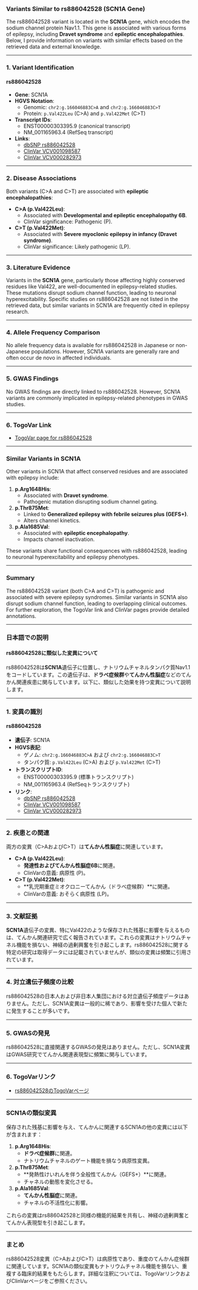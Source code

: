 ### Variants Similar to rs886042528 (SCN1A Gene)

The rs886042528 variant is located in the **SCN1A** gene, which encodes the sodium channel protein Nav1.1. This gene is associated with various forms of epilepsy, including **Dravet syndrome** and **epileptic encephalopathies**. Below, I provide information on variants with similar effects based on the retrieved data and external knowledge.

---

### 1. Variant Identification
#### rs886042528
- **Gene**: SCN1A
- **HGVS Notation**:
  - Genomic: `chr2:g.166046883C>A` and `chr2:g.166046883C>T`
  - Protein: `p.Val422Leu` (C>A) and `p.Val422Met` (C>T)
- **Transcript IDs**:
  - ENST00000303395.9 (canonical transcript)
  - NM_001165963.4 (RefSeq transcript)
- **Links**:
  - [dbSNP rs886042528](https://identifiers.org/dbsnp/rs886042528)
  - [ClinVar VCV001098587](https://www.ncbi.nlm.nih.gov/clinvar/variation/1098587)
  - [ClinVar VCV000282973](https://www.ncbi.nlm.nih.gov/clinvar/variation/282973)

---

### 2. Disease Associations
Both variants (C>A and C>T) are associated with **epileptic encephalopathies**:
- **C>A (p.Val422Leu)**:
  - Associated with **Developmental and epileptic encephalopathy 6B**.
  - ClinVar significance: Pathogenic (P).
- **C>T (p.Val422Met)**:
  - Associated with **Severe myoclonic epilepsy in infancy (Dravet syndrome)**.
  - ClinVar significance: Likely pathogenic (LP).

---

### 3. Literature Evidence
Variants in the **SCN1A** gene, particularly those affecting highly conserved residues like Val422, are well-documented in epilepsy-related studies. These mutations disrupt sodium channel function, leading to neuronal hyperexcitability. Specific studies on rs886042528 are not listed in the retrieved data, but similar variants in SCN1A are frequently cited in epilepsy research.

---

### 4. Allele Frequency Comparison
No allele frequency data is available for rs886042528 in Japanese or non-Japanese populations. However, SCN1A variants are generally rare and often occur de novo in affected individuals.

---

### 5. GWAS Findings
No GWAS findings are directly linked to rs886042528. However, SCN1A variants are commonly implicated in epilepsy-related phenotypes in GWAS studies.

---

### 6. TogoVar Link
- [TogoVar page for rs886042528](https://togovar.org/variant/tgv417503323)

---

### Similar Variants in SCN1A
Other variants in SCN1A that affect conserved residues and are associated with epilepsy include:
1. **p.Arg1648His**:
   - Associated with **Dravet syndrome**.
   - Pathogenic mutation disrupting sodium channel gating.
2. **p.Thr875Met**:
   - Linked to **Generalized epilepsy with febrile seizures plus (GEFS+)**.
   - Alters channel kinetics.
3. **p.Ala1685Val**:
   - Associated with **epileptic encephalopathy**.
   - Impacts channel inactivation.

These variants share functional consequences with rs886042528, leading to neuronal hyperexcitability and epilepsy phenotypes.

---

### Summary
The rs886042528 variant (both C>A and C>T) is pathogenic and associated with severe epilepsy syndromes. Similar variants in SCN1A also disrupt sodium channel function, leading to overlapping clinical outcomes. For further exploration, the TogoVar link and ClinVar pages provide detailed annotations.

---

### 日本語での説明
#### rs886042528に類似した変異について
rs886042528は**SCN1A**遺伝子に位置し、ナトリウムチャネルタンパク質Nav1.1をコードしています。この遺伝子は、**ドラベ症候群**や**てんかん性脳症**などのてんかん関連疾患に関与しています。以下に、類似した効果を持つ変異について説明します。

---

### 1. 変異の識別
#### rs886042528
- **遺伝子**: SCN1A
- **HGVS表記**:
  - ゲノム: `chr2:g.166046883C>A` および `chr2:g.166046883C>T`
  - タンパク質: `p.Val422Leu` (C>A) および `p.Val422Met` (C>T)
- **トランスクリプトID**:
  - ENST00000303395.9 (標準トランスクリプト)
  - NM_001165963.4 (RefSeqトランスクリプト)
- **リンク**:
  - [dbSNP rs886042528](https://identifiers.org/dbsnp/rs886042528)
  - [ClinVar VCV001098587](https://www.ncbi.nlm.nih.gov/clinvar/variation/1098587)
  - [ClinVar VCV000282973](https://www.ncbi.nlm.nih.gov/clinvar/variation/282973)

---

### 2. 疾患との関連
両方の変異（C>AおよびC>T）は**てんかん性脳症**に関連しています。
- **C>A (p.Val422Leu)**:
  - **発達性およびてんかん性脳症6B**に関連。
  - ClinVarの意義: 病原性 (P)。
- **C>T (p.Val422Met)**:
  - **乳児期重症ミオクロニーてんかん（ドラベ症候群）**に関連。
  - ClinVarの意義: おそらく病原性 (LP)。

---

### 3. 文献証拠
**SCN1A**遺伝子の変異、特にVal422のような保存された残基に影響を与えるものは、てんかん関連研究で広く報告されています。これらの変異はナトリウムチャネル機能を損ない、神経の過剰興奮を引き起こします。rs886042528に関する特定の研究は取得データには記載されていませんが、類似の変異は頻繁に引用されています。

---

### 4. 対立遺伝子頻度の比較
rs886042528の日本人および非日本人集団における対立遺伝子頻度データはありません。ただし、SCN1A変異は一般的に稀であり、影響を受けた個人で新たに発生することが多いです。

---

### 5. GWASの発見
rs886042528に直接関連するGWASの発見はありません。ただし、SCN1A変異はGWAS研究でてんかん関連表現型に頻繁に関与しています。

---

### 6. TogoVarリンク
- [rs886042528のTogoVarページ](https://togovar.org/variant/tgv417503323)

---

### SCN1Aの類似変異
保存された残基に影響を与え、てんかんに関連するSCN1Aの他の変異には以下が含まれます：
1. **p.Arg1648His**:
   - **ドラベ症候群**に関連。
   - ナトリウムチャネルのゲート機能を損なう病原性変異。
2. **p.Thr875Met**:
   - **発熱性けいれんを伴う全般性てんかん（GEFS+）**に関連。
   - チャネルの動態を変化させる。
3. **p.Ala1685Val**:
   - **てんかん性脳症**に関連。
   - チャネルの不活性化に影響。

これらの変異はrs886042528と同様の機能的結果を共有し、神経の過剰興奮とてんかん表現型を引き起こします。

---

### まとめ
rs886042528変異（C>AおよびC>T）は病原性であり、重度のてんかん症候群に関連しています。SCN1Aの類似変異もナトリウムチャネル機能を損ない、重複する臨床的結果をもたらします。詳細な注釈については、TogoVarリンクおよびClinVarページをご参照ください。